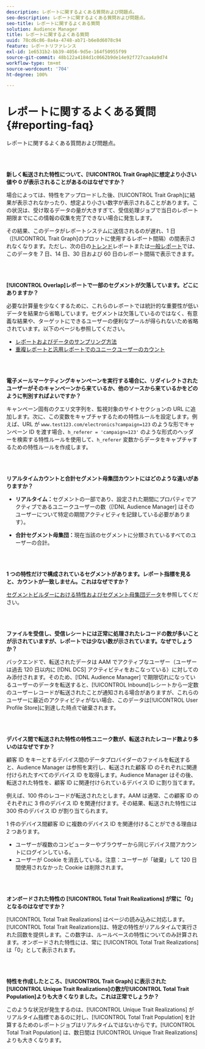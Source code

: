 ```yaml
---
description: レポートに関するよくある質問および問題点。
seo-description: レポートに関するよくある質問および問題点。
seo-title: レポートに関するよくある質問
solution: Audience Manager
title: レポートに関するよくある質問
uuid: 78cd6c86-8a4a-4748-ab71-b6e8d6078c94
feature: レポートリファレンス
exl-id: 1e6531b2-bb39-4056-9d5e-164f50955f99
source-git-commit: 48b122a4184d1c0662b9de14e92f727caa4a9d74
workflow-type: tm+mt
source-wordcount: '704'
ht-degree: 100%

---
```


# レポートに関するよくある質問{#reporting-faq}

レポートに関するよくある質問および問題点。

<br> 

<!-- 

faq_reports.xml

 -->

**新しく転送された特性について、[!UICONTROL Trait Graph]に想定より小さい値や 0 が表示されることがあるのはなぜですか？**

場合によっては、特性をアップロードした後、[!UICONTROL Trait Graph]に結果が表示されなかったり、想定より小さい数字が表示されることがあります。この状況は、受け取るデータの量が大きすぎて、受信処理ジョブで当日のレポート期限までにこの情報の収集を完了できない場合に発生します。

その結果、このデータがレポートシステムに送信されるのが遅れ、1 日（[!UICONTROL Trait Graph]のプロットに使用するレポート間隔）の間表示されなくなります。ただし、次の日の[トレンド](../reporting/trend-reports.md#trend-report-overview)レポートまたは[一般レポート](../reporting/general-reports.md#general-reports-overview)では、このデータを 7 日、14 日、30 日および 60 日のレポート間隔で表示できます。

<br> 

**[!UICONTROL Overlap]レポートで一部のセグメントが欠落しています。どこにありますか？**

必要な計算量を少なくするために、これらのレポートでは統計的な重要性が低いデータを結果から省略しています。セグメントは欠落しているのではなく、有意義な結果や、ターゲットにできるユーザーの便利なプールが得られないため省略されています。以下のページも参照してください。

* [レポートおよびデータのサンプリング方法](../reporting/report-sampling.md)
* [重複レポートと汎用レポートでのユニークユーザーのカウント](../reporting/unique-user-counts.md)

<br> 

**電子メールマーケティングキャンペーンを実行する場合に、リダイレクトされたユーザーがそのキャンペーンから来ているか、他のソースから来ているかをどのように判別すればよいですか？**

キャンペーン固有のクエリ文字列を、監視対象のサイトセクションの URL に追加します。次に、この変数をキャプチャするための特性ルールを設定します。例えば、URL が `www.test123.com/electronics?campaign=123` のような形でキャンペーン ID を渡す場合、`h_referer = 'campaign=123'` のような形式のヘッダーを検索する特性ルールを使用して、`h_referer` 変数からデータをキャプチャするための特性ルールを作成します。

<br> 

**リアルタイムカウントと合計セグメント母集団カウントにはどのような違いがありますか？**

* **リアルタイム：**&#x200B;セグメントの一部であり、設定された期間にプロパティでアクティブであるユニークユーザーの数（[!DNL Audience Manager] はそのユーザーについて特定の期間アクティビティを記録している必要があります）。

* **合計セグメント母集団：**&#x200B;現在当該のセグメントに分類されているすべてのユーザーの合計。

<!-- 

<p> <b>Why is data available for total fires for traits but not segments?</b> </p> 
<p>Total fires correspond to page loads. Total trait fires provide the number of times that specific trait has fired. This number will always be equal to, or greater than, your unique user count. By contrast, segments are audience profiles that represent groups of users. Segments don't correlate to page loads or views because they're tied to logic that classifies users based on rules, not individual traits. </p>

 -->

<br> 

**1 つの特性だけで構成されているセグメントがあります。レポート指標を見ると、カウントが一致しません。これはなぜですか？**

[セグメントビルダーにおける特性およびセグメント母集団データ](../features/segments/segment-builder-data.md)を参照してください。

<br> 

<!-- 

<p> <b>Why would there be a difference between real-time segment population and the unique values?</b> </p> 
<p>Audience Manager uses different methodologies to count traits and segments. </p> 
<p>For traits, the uniques metric represents receipt of data collection. Every time a visitor realizes a particular trait, either in real-time via the DCS, or offline via Inbound, the uniques for that trait goes up by 1. </p> 
<p>For example, a trait uniques of 2,340 over the range of seven days means that 2,340 unique visitors realized that trait over the last seven days. </p> 
<p>Segments are counted differently because their primary purpose is to help you understand your audience better. Every time Audience Manager sees a visitor in real-time who is a member of a given segment, even if that segment isn’t being newly realized or re-realized on a request, the uniques for that segment goes up by 1. </p> 
<p>For example, a segment uniques of 5,000 over the range of seven days means that Audience Manager saw 5,000 unique users in real-time data-collection events over the last seven days who were members of that segment at the time that Audience Manager saw them, regardless of whether that was a new membership or a pre-existing one. </p>

 -->

**ファイルを受信し、受信レシートには正常に処理されたレコードの数が多いことが示されていますが、レポートでは少ない数が示されています。なぜでしょうか？**

バックエンドで、転送されたデータは AAM でアクティブなユーザー（ユーザーは過去 120 日以内に [!DNL DCS] アクティビティをおこなっている）に対してのみ添付されます。そのため、[!DNL Audience Manager] で期限切れになっているユーザーのデータを転送すると、[!UICONTROL Inbound]レシートから一定数のユーザーレコードが転送されたことが通知される場合がありますが、これらのユーザーに最近のアクティビティがない場合、このデータは[!UICONTROL User Profile Store]に到達した時点で破棄されます。

<br> 

**デバイス間で転送された特性の特性ユニーク数が、転送されたレコード数より多いのはなぜですか？**

顧客 ID をキーとするデバイス間のデータプロバイダーのファイルを転送すると、Audience Manager は参照を実行し、転送された顧客 ID のそれぞれに関連付けられたすべてのデバイス ID を取得します。Audience Manager はその後、転送された特性を、顧客 ID に関連付けられているデバイス ID に割り当てます。

例えば、100 件のレコードが転送されたとします。AAM は通常、この顧客 ID のそれぞれに 3 件のデバイス ID を関連付けます。その結果、転送された特性には 300 件のデバイス ID が割り当てられます。

1 件のデバイス間顧客 ID に複数のデバイス ID を関連付けることができる理由は 2 つあります。

* ユーザーが複数のコンピューターやブラウザーから同じデバイス間アカウントにログインしている。
* ユーザーが Cookie を消去している。注意：ユーザーが「破棄」して 120 日間使用されなかった Cookie は削除されます。

<br> 

**オンボードされた特性の [!UICONTROL Total Trait Realizations] が常に「0」となるのはなぜですか？**

[!UICONTROL Total Trait Realizations] はページの読み込みに対応します。[!UICONTROL Total Trait Realizations]は、特定の特性がリアルタイムで実行された回数を提供します。この数字は、ルールベースの特性についてのみ計算されます。オンボードされた特性には、常に [!UICONTROL Total Trait Realizations] は「0」として表示されます。

<br> 

**特性を作成したところ、[!UICONTROL Trait Graph] に表示された[!UICONTROL Unique Trait Realizations]の数が[!UICONTROL Total Trait Population]よりも大きくなりました。これは正常でしょうか？**

このような状況が発生するのは、[!UICONTROL Unique Trait Realizations] がリアルタイム指標であるのに対し、[!UICONTROL Total Trait Population] を計算するためのレポートジョブはリアルタイムではないからです。[!UICONTROL Total Trait Population] は、数日間は [!UICONTROL Unique Trait Realizations] よりも大きくなります。

